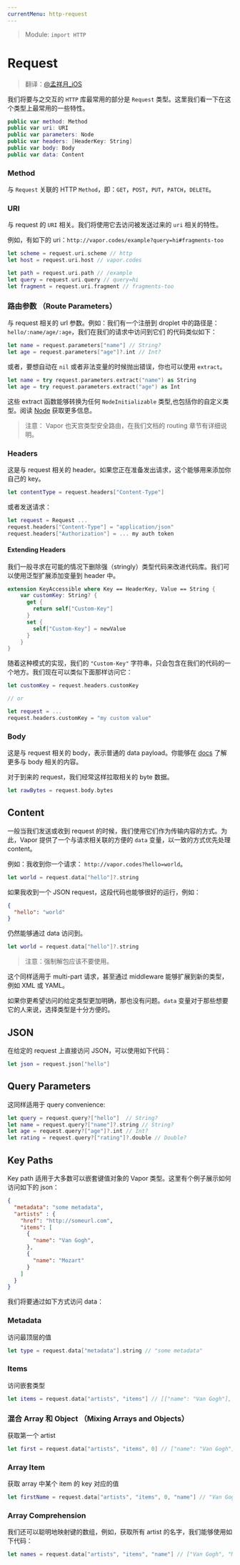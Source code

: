 ```yaml
---
currentMenu: http-request
---
```


> Module: `import HTTP`

# Request

> 翻译：[@孟祥月_iOS](http://weibo.com/u/1750643861)

我们将要与之交互的 `HTTP` 库最常用的部分是 `Request` 类型。这里我们看一下在这个类型上最常用的一些特性。

```swift
public var method: Method
public var uri: URI
public var parameters: Node
public var headers: [HeaderKey: String]
public var body: Body
public var data: Content
```

### Method

与 `Request` 关联的 HTTP `Method`，即：`GET`，`POST`，`PUT`，`PATCH`，`DELETE`。

### URI

与 request 的 `URI` 相关。我们将使用它去访问被发送过来的 `uri` 相关的特性。

例如，有如下的 uri：`http://vapor.codes/example?query=hi#fragments-too`

```swift
let scheme = request.uri.scheme // http
let host = request.uri.host // vapor.codes

let path = request.uri.path // /example
let query = request.uri.query // query=hi
let fragment = request.uri.fragment // fragments-too
```

### 路由参数 （Route Parameters）

与 request 相关的 url 参数。例如：我们有一个注册到 droplet 中的路径是：`hello/:name/age/:age`，我们在我们的请求中访问到它们
的代码类似如下：

```swift
let name = request.parameters["name"] // String?
let age = request.parameters["age"]?.int // Int?
```

或者，要想自动在 `nil` 或者非法变量的时候抛出错误，你也可以使用 `extract`。

```swift
let name = try request.parameters.extract("name") as String
let age = try request.parameters.extract("age") as Int
```

这些 extract 函数能够转换为任何 `NodeInitializable` 类型,也包括你的自定义类型。阅读 [Node](https://github.com/vapor/node) 获取更多信息。

> 注意： Vapor 也天宫类型安全路由，在我们文档的 routing 章节有详细说明。


### Headers

这是与 request 相关的 header。如果您正在准备发出请求，这个能够用来添加你自己的 key。

```swift
let contentType = request.headers["Content-Type"]  
```

或者发送请求：

```swift
let request = Request ...
request.headers["Content-Type"] = "application/json"
request.headers["Authorization"] = ... my auth token
```

#### Extending Headers

我们一般寻求在可能的情况下删除强（stringly）类型代码来改进代码库。我们可以使用泛型扩展添加变量到 header 中。

```swift
extension KeyAccessible where Key == HeaderKey, Value == String {
    var customKey: String? {
      get {
        return self["Custom-Key"]
      }
      set {
        self["Custom-Key"] = newValue
      }
    }
}
```

随着这种模式的实现，我们的 `"Custom-Key"` 字符串，只会包含在我们的代码的一个地方。我们现在可以类似下面那样访问它：

```swift
let customKey = request.headers.customKey

// or

let request = ...
request.headers.customKey = "my custom value"
```

### Body

这是与 request 相关的 body，表示普通的 data payload。你能够在 [docs](./body.md) 了解更多与 body 相关的内容。

对于到来的 request，我们经常这样拉取相关的 byte 数据。

```swift
let rawBytes = request.body.bytes
```

## Content

一般当我们发送或收到 request 的时候，我们使用它们作为传输内容的方式。为此，Vapor 提供了一个与请求相关联的方便的 `data` 变量，以一致的方式优先处理 content。

例如：我收到你一个请求： `http://vapor.codes?hello=world`。

```swift
let world = request.data["hello"]?.string
```

如果我收到一个 JSON request，这段代码也能够很好的运行，例如：

```json
{
  "hello": "world"
}
```

仍然能够通过 data 访问到。

```swift
let world = request.data["hello"]?.string
```
> 注意：强制解包应该不要使用。

这个同样适用于 multi-part 请求，甚至通过 middleware 能够扩展到新的类型，例如 XML 或 YAML。

如果你更希望访问的给定类型更加明确，那也没有问题。`data` 变量对于那些想要它的人来说，选择类型是十分方便的。

## JSON

在给定的 request 上直接访问 JSON，可以使用如下代码：

```swift
let json = request.json["hello"]
```

## Query Parameters

这同样适用于 query convenience:

```swift
let query = request.query?["hello"]  // String?
let name = request.query?["name"]?.string // String?
let age = request.query?["age"]?.int // Int?
let rating = request.query?["rating"]?.double // Double?
```

## Key Paths

Key path 适用于大多数可以嵌套键值对象的 Vapor 类型。这里有个例子展示如何访问如下的 json：


```json
{
  "metadata": "some metadata",
  "artists" : {
    "href": "http://someurl.com",
    "items": [
      {
        "name": "Van Gogh",
      },
      {
        "name": "Mozart"
      }
    ]
  }
}
```

我们将要通过如下方式访问 data：

### Metadata

访问最顶层的值

```swift
let type = request.data["metadata"].string // "some metadata"
```

### Items

访问嵌套类型

```swift
let items = request.data["artists", "items"] // [["name": "Van Gogh"], ["name": "Mozart"]]
```

### 混合 Array 和 Object （Mixing Arrays and Objects）

获取第一个 artist

```swift
let first = request.data["artists", "items", 0] // ["name": "Van Gogh"]
```

### Array Item

获取 array 中某个 item 的 key 对应的值

```swift
let firstName = request.data["artists", "items", 0, "name"] // "Van Gogh"
```

### Array Comprehension

我们还可以聪明地映射键的数组，例如，获取所有 artist 的名字，我们能够使用如下代码：

```swift
let names = request.data["artists", "items", "name"] // ["Van Gogh", "Mozart"]
```
